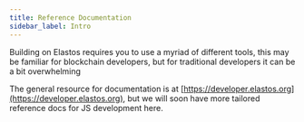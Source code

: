 ```yaml
---
title: Reference Documentation
sidebar_label: Intro
---
```


Building on Elastos requires you to use a myriad of different tools, this may be familiar for blockchain developers, 
but for traditional developers it can be a bit overwhelming

The general resource for documentation is at [https://developer.elastos.org](https://developer.elastos.org), but we will 
soon have more tailored reference docs for JS development here.
